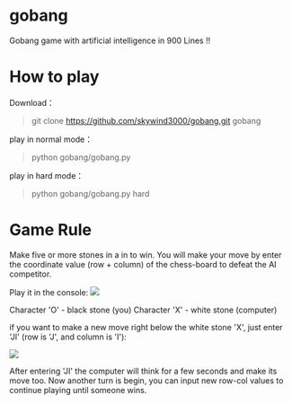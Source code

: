 # gobang

Gobang game with artificial intelligence in 900 Lines !! 

How to play
===========

Download：
> git clone https://github.com/skywind3000/gobang.git gobang

play in normal mode：
> python gobang/gobang.py 

play in hard mode：
> python gobang/gobang.py hard 


Game Rule
=========

Make five or more stones in a in to win. You will make your move by enter the coordinate value (row + column) of the chess-board to defeat the AI competitor.

Play it in the console:
![](https://raw.githubusercontent.com/skywind3000/gobang/master/images/gobang1.png)

Character 'O' - black stone (you)
Character 'X' - white stone (computer)

if you want to make a new move right below the white stone 'X', just enter 'JI' (row is 'J', and column is 'I'):

![](https://raw.githubusercontent.com/skywind3000/gobang/master/images/gobang3.png)

After entering 'JI' the computer will think for a few seconds and make its move too. Now another turn is begin, you can input new row-col values to continue playing until someone wins. 









